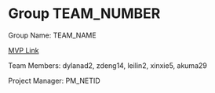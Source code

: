 # Group TEAM_NUMBER
Group Name: TEAM_NAME

[MVP Link](https://docs.google.com/document/d/1vHjacLW4_5WOn3xv5FltUpRJc_kABKGIrqHAS496_Kk/edit?usp=sharing)

Team Members: dylanad2, zdeng14, leilin2, xinxie5, akuma29

Project Manager: PM_NETID

